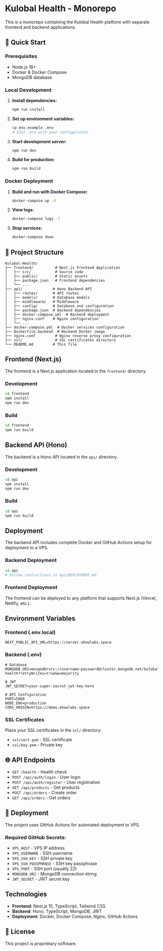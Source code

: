 # Kulobal Health - Monorepo

This is a monorepo containing the Kulobal Health platform with separate frontend and backend applications.

## 🚀 Quick Start

### Prerequisites
- Node.js 18+
- Docker & Docker Compose
- MongoDB database

### Local Development

1. **Install dependencies:**
   ```bash
   npm run install
   ```

2. **Set up environment variables:**
   ```bash
   cp env.example .env
   # Edit .env with your configuration
   ```

3. **Start development server:**
   ```bash
   npm run dev
   ```

4. **Build for production:**
   ```bash
   npm run build
   ```

### Docker Deployment

1. **Build and run with Docker Compose:**
   ```bash
   docker-compose up -d
   ```

2. **View logs:**
   ```bash
   docker-compose logs -f
   ```

3. **Stop services:**
   ```bash
   docker-compose down
   ```

## 📁 Project Structure

```
Kulobal-Health/
├── frontend/          # Next.js Frontend Application
│   ├── src/           # Source code
│   ├── public/        # Static assets
│   ├── package.json   # Frontend dependencies
│   └── ...
├── api/              # Hono Backend API
│   ├── routes/       # API routes
│   ├── models/       # Database models
│   ├── middleware/   # Middleware
│   ├── config/       # Database and configuration
│   ├── package.json  # Backend dependencies
│   ├── docker-compose.yml  # Backend deployment
│   ├── nginx.conf    # Nginx configuration
│   └── ...
├── docker-compose.yml  # Docker services configuration
├── Dockerfile.backend  # Backend Docker image
├── nginx.conf         # Nginx reverse proxy configuration
├── ssl/               # SSL certificates directory
└── README.md         # This file
```

## Frontend (Next.js)

The frontend is a Next.js application located in the `frontend/` directory.

### Development

```bash
cd frontend
npm install
npm run dev
```

### Build

```bash
cd frontend
npm run build
```

## Backend API (Hono)

The backend is a Hono API located in the `api/` directory.

### Development

```bash
cd api
npm install
npm run dev
```

### Build

```bash
cd api
npm run build
```

## Deployment

The backend API includes complete Docker and GitHub Actions setup for deployment to a VPS.

### Backend Deployment

```bash
cd api
# Follow instructions in api/DEPLOYMENT.md
```

### Frontend Deployment

The frontend can be deployed to any platform that supports Next.js (Vercel, Netlify, etc.).

## Environment Variables

### Frontend (.env.local)
```env
NEXT_PUBLIC_API_URL=https://server.ekowlabs.space
```

### Backend (.env)
```env
# Database
MONGODB_URI=mongodb+srv://username:password@cluster.mongodb.net/kulobal-health?retryWrites=true&w=majority

# JWT
JWT_SECRET=your-super-secret-jwt-key-here

# API Configuration
PORT=5000
NODE_ENV=production
CORS_ORIGIN=https://demo.ekowlabs.space
```

### SSL Certificates

Place your SSL certificates in the `ssl/` directory:
- `ssl/cert.pem` - SSL certificate
- `ssl/key.pem` - Private key

## 🌐 API Endpoints

- `GET /health` - Health check
- `POST /api/auth/login` - User login
- `POST /api/auth/register` - User registration
- `GET /api/products` - Get products
- `POST /api/orders` - Create order
- `GET /api/orders` - Get orders

## 🚀 Deployment

The project uses GitHub Actions for automated deployment to VPS.

### Required GitHub Secrets:
- `VPS_HOST` - VPS IP address
- `VPS_USERNAME` - SSH username
- `VPS_SSH_KEY` - SSH private key
- `VPS_SSH_PASSPHRASE` - SSH key passphrase
- `VPS_PORT` - SSH port (usually 22)
- `MONGODB_URI` - MongoDB connection string
- `JWT_SECRET` - JWT secret key

## Technologies

- **Frontend**: Next.js 15, TypeScript, Tailwind CSS
- **Backend**: Hono, TypeScript, MongoDB, JWT
- **Deployment**: Docker, Docker Compose, Nginx, GitHub Actions

## 📝 License

This project is proprietary software.
